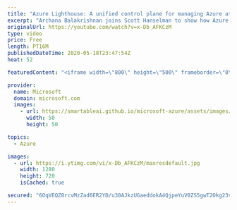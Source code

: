 ```yaml
---
title: "Azure Lighthouse: A unified control plane for managing Azure at scale | Azure Friday"
excerpt: "Archana Balakrishnan joins Scott Hanselman to show how Azure Lighthouse can manage hundreds of customers, thousands of subscriptions, and millions of resources from a unified control plane. ↓ Click SHOW MORE for full notes and links below ↓  Azure Lighthouse helps deliver managed services with comprehensive"
originalUrl: https://youtube.com/watch?v=x-Db_AFKCzM
type: video
price: Free
length: PT16M
publishedDateTime: 2020-05-18T23:47:54Z
heat: 52

featuredContent: "<iframe width=\"800\" height=\"500\" frameborder=\"0\" src=\"https://www.youtube.com/embed/x-Db_AFKCzM\" allow=\"accelerometer; autoplay; encrypted-media; gyroscope; picture-in-picture\" allowfullscreen></iframe>"

provider:
  name: Microsoft
  domain: microsoft.com
  images:
    - url: https://smartableai.github.io/microsoft-azure/assets/images/organizations/microsoft.com-50x50.jpg
      width: 50
      height: 50

topics:
  - Azure

images:
  - url: https://i.ytimg.com/vi/x-Db_AFKCzM/maxresdefault.jpg
    width: 1280
    height: 720
    isCached: true

secured: "6OqVEQZ8rcvMzZad6ER2YD/u30AJkzUGaeddokA4QjpeYuV0ZS5gwT2Okg23viNVe5l78Y6xLIwiVEAzXbwao50subE8u8SZ5DOS0gxH0QW1RrdIlSp2vNrdkISfSYkwkyhfYnz0F6JNd8CnADMozSwwFrA1mTpFBjIZeZN7wpTYJrj67IW9XhAvSrr1Tw3HzL0LG0FmmteG65uw/RdCAjkfD1eQ5abJ+Wll0d4CnQO5NZLvY9p7QhybJE6kRxfpeVQ8uFpTb0Rdt6Vbso9/MTboLyDCYrD4+BzYxeJkgB1vBSxLlA4+mFnCjUmBEtSRic0gnJbAyWn+2gUT2vSWpRGf7glmUJUeS+CmncnfDPsYUa85YSvyDoHOxIv649zvNtframnssWqY8wg2nqNHS8Zgxwz5iA7cANz+tINjerQ=;4pPFCy/vvqINOqynrywvjQ=="
---
```


